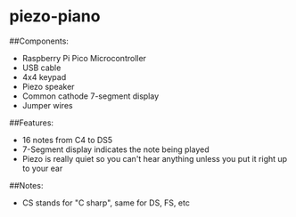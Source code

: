 # piezo-piano

##Components:
- Raspberry Pi Pico Microcontroller
- USB cable
- 4x4 keypad
- Piezo speaker
- Common cathode 7-segment display 
- Jumper wires

##Features:
- 16 notes from C4 to DS5
- 7-Segment display indicates the note being played
- Piezo is really quiet so you can't hear anything unless you put it right up to your ear

##Notes:
- CS stands for "C sharp", same for DS, FS, etc
